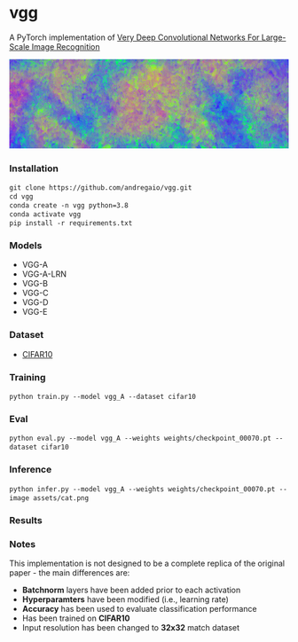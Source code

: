 # vgg
A PyTorch implementation of [Very Deep Convolutional Networks For Large-Scale Image Recognition](https://arxiv.org/pdf/1409.1556.pdf)

<img src="assets/logo.png">

 
### Installation
```
git clone https://github.com/andregaio/vgg.git
cd vgg
conda create -n vgg python=3.8
conda activate vgg
pip install -r requirements.txt
```
### Models
- VGG-A
- VGG-A-LRN
- VGG-B
- VGG-C
- VGG-D
- VGG-E

### Dataset
- [CIFAR10](https://pytorch.org/vision/stable/generated/torchvision.datasets.CIFAR10.html)

### Training
```
python train.py --model vgg_A --dataset cifar10
```

### Eval
```
python eval.py --model vgg_A --weights weights/checkpoint_00070.pt --dataset cifar10
```

### Inference
```
python infer.py --model vgg_A --weights weights/checkpoint_00070.pt --image assets/cat.png
```

### Results


### Notes
This implementation is not designed to be a complete replica of the original paper - the main differences are:
 - **Batchnorm** layers have been added prior to each activation
 - **Hyperparamters** have been modified (i.e., learning rate)
 - **Accuracy** has been used to evaluate classification performance
 - Has been trained on **CIFAR10**
 - Input resolution has been changed to **32x32** match dataset